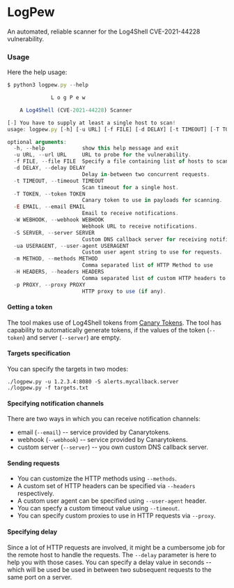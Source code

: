 # LogPew
An automated, reliable scanner for the Log4Shell CVE-2021-44228 vulnerability.

### Usage
Here the help usage:
```js
$ python3 logpew.py --help

              L o g P e w

    A Log4Shell (CVE-2021-44228) Scanner

[-] You have to supply at least a single host to scan!
usage: logpew.py [-h] [-u URL] [-f FILE] [-d DELAY] [-t TIMEOUT] [-T TOKEN] [-E EMAIL] [-W WEBHOOK] [-S SERVER] [-ua USERAGENT] [-m METHOD] [-H HEADERS] [-p PROXY]

optional arguments:
  -h, --help            show this help message and exit
  -u URL, --url URL     URL to probe for the vulnerability.
  -f FILE, --file FILE  Specify a file containing list of hosts to scan.
  -d DELAY, --delay DELAY
                        Delay in-between two concurrent requests.
  -t TIMEOUT, --timeout TIMEOUT
                        Scan timeout for a single host.
  -T TOKEN, --token TOKEN
                        Canary token to use in payloads for scanning.
  -E EMAIL, --email EMAIL
                        Email to receive notifications.
  -W WEBHOOK, --webhook WEBHOOK
                        Webhook URL to receive notifications.
  -S SERVER, --server SERVER
                        Custom DNS callback server for receiving notifications.
  -ua USERAGENT, --user-agent USERAGENT
                        Custom user agent string to use for requests.
  -m METHOD, --methods METHOD
                        Comma separated list of HTTP Method to use
  -H HEADERS, --headers HEADERS
                        Comma separated list of custom HTTP headers to use.
  -p PROXY, --proxy PROXY
                        HTTP proxy to use (if any).
```

#### Getting a token
The tool makes use of Log4Shell tokens from [Canary Tokens](https://canarytokens.org). The tool has capability to automatically generate tokens, if the values of the token (`--token`) and server (`--server`) are empty.

#### Targets specification
You can specify the targets in two modes:
```
./logpew.py -u 1.2.3.4:8080 -S alerts.mycallback.server
./logpew.py -f targets.txt
```

#### Specifying notification channels
There are two ways in which you can receive notification channels:
- email (`--email`) -- service provided by Canarytokens.
- webhook (`--webhook`) -- service provided by Canarytokens.
- custom server (`--server`) -- you own custom DNS callback server.

#### Sending requests
- You can customize the HTTP methods using `--methods`.
- A custom set of HTTP headers can be specified via `--headers` respectively.
- A custom user agent can be specified using `--user-agent` header.
- You can specfy a custom timeout value using `--timeout`.
- You can specify custom proxies to use in HTTP requests via `--proxy`.

#### Specifying delay

Since a lot of HTTP requests are involved, it might be a cumbersome job for the remote host to handle the requests. The `--delay` parameter is here to help you with those cases. You can specify a delay value in seconds -- which will be used be used in between two subsequent requests to the same port on a server.
